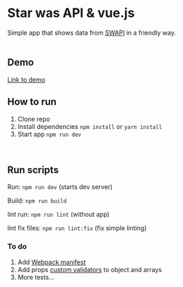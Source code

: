 # Star was API & vue.js
Simple app that shows data from [SWAPI](https://swapi.co/) in a friendly way.
<br />
<br />

## Demo
[Link to demo](https://dmbsk.github.io/vueSwapi_dist/index.html)
<br />

## How to run
1. Clone repo
2. Install dependencies `npm install` or `yarn install`
3. Start app `npm run dev`
<br />

 
## Run scripts
Run: `npm run dev` (starts dev server)

Build: `npm run build`

lint run: `npm run lint` (without app)

lint fix files:  `npm run lint:fix` (fix simple linting)
<br />

### To do
1. Add [Webpack manifest](https://www.npmjs.com/package/webpack-assets-manifest)
2. Add props [custom validators](https://vuejs.org/v2/guide/components-props.html#Prop-Validation) to object and arrays
3. More tests...
<br />
